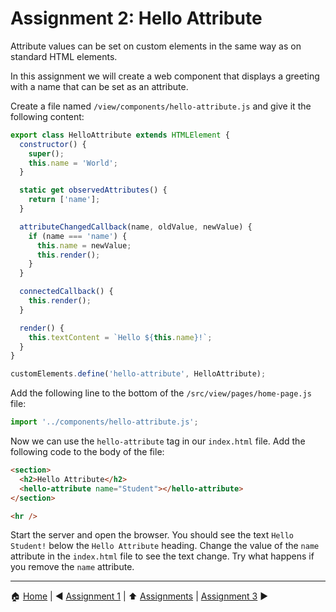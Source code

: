 # Assignment 2: Hello Attribute

Attribute values can be set on custom elements in the same way as on standard HTML elements.

In this assignment we will create a web component that displays a greeting with a name that can be set as an attribute.

Create a file named `/view/components/hello-attribute.js` and give it the following content:

```javascript
export class HelloAttribute extends HTMLElement {
  constructor() {
    super();
    this.name = 'World';
  }

  static get observedAttributes() {
    return ['name'];
  }

  attributeChangedCallback(name, oldValue, newValue) {
    if (name === 'name') {
      this.name = newValue;
      this.render();
    }
  }

  connectedCallback() {
    this.render();
  }

  render() {
    this.textContent = `Hello ${this.name}!`;
  }
}

customElements.define('hello-attribute', HelloAttribute);
```

Add the following line to the bottom of the `/src/view/pages/home-page.js` file:

```javascript
import '../components/hello-attribute.js';
```

Now we can use the `hello-attribute` tag in our `index.html` file. Add the following code to the body of the file:

```html
<section>
  <h2>Hello Attribute</h2>
  <hello-attribute name="Student"></hello-attribute>
</section>

<hr />
```

Start the server and open the browser. You should see the text `Hello Student!` below the `Hello Attribute` heading. Change the value of the `name` attribute in the `index.html` file to see the text change. Try what happens if you remove the `name` attribute.

---

:house: [Home](../../README.md) | :arrow_backward: [Assignment 1](./assignment1.md) | :arrow_up: [Assignments](./README.md) | [Assignment 3](./assignment3.md) :arrow_forward:
